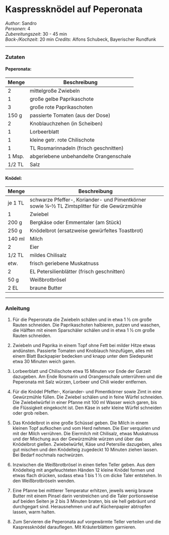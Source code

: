 # Kaspressknödel auf Peperonata

*Author*: Sandro   
*Personen*: 4   
*Zubereitungszeit*: 30 - 45 min   
*Back-/Kochzeit*: 20 min
*Credits*: Alfons Schubeck, Bayerischer Rundfunk 

--------------------

### **Zutaten**

#### **Peperonata**:

Menge | Beschreibung
------|-------------
2 | mittelgroße Zwiebeln
1 | große gelbe Paprikaschote
3 | große rote Paprikaschoten
150 g | passierte Tomaten (aus der Dose)
2 | Knoblauchzehen (in Scheiben)
1 | Lorbeerblatt
1 | kleine getr. rote Chilischote
1 | TL Rosmarinnadeln (frisch geschnitten)
1 Msp.  |abgeriebene unbehandelte Orangenschale
1/2 TL | Salz

#### **Knödel**:

Menge | Beschreibung
------|-------------
je 1 TL | schwarze Pfeffer-, Koriander- und Pimentkörner sowie ¼–½ TL Zimtsplitter für die Gewürzmühle
1 | Zwiebel
200 g | Bergkäse oder Emmentaler (am Stück)
250 g | Knödelbrot (ersatzweise gewürfeltes Toastbrot)
140 ml | Milch
2 | Eier
1/2 TL | mildes Chilisalz
etw. | frisch geriebene Muskatnuss
2 | EL Petersilienblätter (frisch geschnitten)
50 g | Weißbrotbrösel
2 EL | braune Butter

---------------------
### **Anleitung**

1. Für die Peperonata die Zwiebeln schälen und in etwa 1 ½ cm große Rauten schneiden. Die Paprikaschoten halbieren, putzen und waschen, die Hälften mit einem Sparschäler schälen und in etwa 1 ½ cm große Rauten schneiden.

2. Zwiebeln und Paprika in einem Topf ohne Fett bei milder Hitze etwas andünsten. Passierte Tomaten und Knoblauch hinzufügen, alles mit einem Blatt Backpapier bedecken und knapp unter dem Siedepunkt etwa 30 Minuten weich garen. 

3. Lorbeerblatt und Chilischote etwa 15 Minuten vor Ende der Garzeit dazugeben. Am Ende Rosmarin und Orangenschale unterrühren und die Peperonata mit Salz würzen, Lorbeer und Chili wieder entfernen. 

4. Für die Knödel Pfeffer-, Koriander- und Pimentkörner sowie Zimt in eine Gewürzmühle füllen. Die Zwiebel schälen und in feine Würfel schneiden. Die Zwiebelwürfel in einer Pfanne mit 100 ml Wasser weich garen, bis die Flüssigkeit eingekocht ist. Den Käse in sehr kleine Würfel schneiden oder grob reiben. 

5. Das Knödelbrot in eine große Schüssel geben. Die Milch in einem kleinen Topf aufkochen und vom Herd nehmen. Die Eier verquirlen und mit der Milch verrühren. Die Eiermilch mit Chilisalz, etwas Muskatnuss und der Mischung aus der Gewürzmühle würzen und über das Knödelbrot gießen. Zwiebelwürfel, Käse und Petersilie dazugeben, alles gut mischen und den Knödelteig zugedeckt 10 Minuten ziehen lassen. Bei Bedarf nochmals nachwürzen.

6. Inzwischen die Weißbrotbrösel in einen tiefen Teller geben. Aus dem Knödelteig mit angefeuchteten Händen 12 kleine Knödel formen und etwas flach drücken, sodass etwa 1 bis 1 ½ cm dicke Taler entstehen. In den Weißbrotbröseln wenden. 

7. Eine Pfanne bei mittlerer Temperatur erhitzen, jeweils wenig braune Butter mit einem Pinsel darin verstreichen und die Taler portionsweise auf beiden Seiten je 2 bis 3 Minuten braten, bis sie hell gebräunt und durchgegart sind. Herausnehmen und auf Küchenpapier abtropfen lassen, warm halten. 

8. Zum Servieren die Peperonata auf vorgewärmte Teller verteilen und die Kaspressknödel darauflegen. Mit Kräuterblättern garnieren.